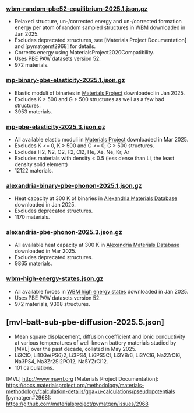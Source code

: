 ### [wbm-random-pbe52-equilibrium-2025.1.json.gz](wbm-random-pbe52-equilibrium-2025.1.json.gz)
- Relaxed structure, un-/corrected energy and un-/corrected formation energy per atom of random sampled structures in [WBM] downloaded in Jan 2025.
- Excludes deprecated structures, see [Materials Project Documentation] and [pymatgen#2968] for details.
- Corrects energy using MaterialsProject2020Compatibility.
- Uses PBE PAW datasets version 52.
- 972 materials.

### [mp-binary-pbe-elasticity-2025.1.json.gz](mp-binary-pbe-elasticity-2025.1.json.gz)
- Elastic moduli of binaries in [Materials Project] downloaded in Jan 2025.
- Excludes K > 500 and G > 500 structures as well as a few bad structures.
- 3953 materials.

### [mp-pbe-elasticity-2025.3.json.gz](mp-pbe-elasticity-2025.3.json.gz)
- All available elastic moduli in [Materials Project] downloaded in Mar 2025.
- Excludes K <= 0, K > 500 and G <= 0, G > 500 structures.
- Excludes H2, N2, O2, F2, Cl2, He, Xe, Ne, Kr, Ar
- Excludes materials with density < 0.5 (less dense than Li, the least density solid element)
- 12122 materials.

### [alexandria-binary-pbe-phonon-2025.1.json.gz](alexandria-binary-pbe-phonon-2025.1.json.gz)
- Heat capacity at 300 K of binaries in [Alexandria Materials Database] downloaded in Jan 2025.
- Excludes deprecated structures.
- 1170 materials.

### [alexandria-pbe-phonon-2025.3.json.gz](alexandria-pbe-phonon-2025.3.json.gz)
- All available heat capacity at 300 K in [Alexandria Materials Database] downloaded in Mar 2025.
- Excludes deprecated structures.
- 9865 materials.

### [wbm-high-energy-states.json.gz](wbm-high-energy-states.json.gz)
- All available forces in [WBM high energy states] downloaded in Jan 2025.
- Uses PBE PAW datasets version 52.
- 972 materials, 9308 structures.

## [mvl-batt-sub-pbe-diffusion-2025.5.json]
- Mean square displacement, diffusion coefficient and ionic conductivity at various temperatures of well-known battery materials studied by [MVL] over the past decade, collated in May 2025.
- Li3ClO, Li10Ge(PS6)2, Li3PS4, Li6PS5Cl, Li3YBr6, Li3YCl6, Na2ZrCl6, Na3PS4, Na3Zr2Si2PO12, Na5YZrCl12.
- 101 calculations.


[WBM]: https://figshare.com/articles/dataset/Matbench_Discovery_v1_0_0/22715158
[Materials Project]: http://materialsproject.org
[Alexandria Materials Database]: https://alexandria.icams.rub.de
[WBM high energy states]: https://figshare.com/articles/dataset/WBM_high_energy_states/27307776?file=50005317
[MVL] http://www.mavrl.org
[Materials Project Documentation]: https://docs.materialsproject.org/methodology/materials-methodology/calculation-details/gga+u-calculations/pseudopotentials
[pymatgen#2968]: https://github.com/materialsproject/pymatgen/issues/2968
